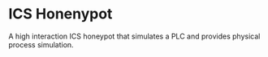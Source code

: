 # ICS Honenypot

A high interaction ICS honeypot that simulates a PLC and provides physical process simulation.
